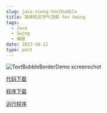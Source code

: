 ```yaml
---
slug: java-siwng-textbubble
title: 简单的文字气泡框 for Swing
tags:
  - Java
  - Swing
  - 编程
date: 2013-10-12
type: post
---
```


![TextBubbleBorderDemo screenschot](https://git.oschina.net/wenerme/wener/raw/master/screenshot/TextBubbleBorderDemo.png 'TextBubbleBorderDemo')

[代码下载](http://resources.wener.me/java/TextBubbleBorderDemo.java)

[程序下载](http://resources.wener.me/java/TextBubbleBorderDemo.jar)

[运行程序](http://resources.wener.me/java/TextBubbleBorderDemo.jnlp)

